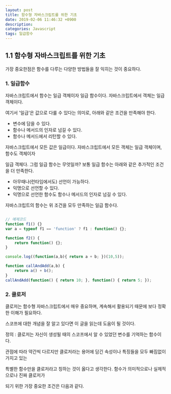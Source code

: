 ```yaml
---
layout: post
title: 함수형 자바스크립트를 위한 기초
date: 2019-02-06 11:46:32 +0900
description:
categories: Javascript
tags: 일급함수
---
```


## 1.1 함수형 자바스크립트를 위한 기초

가장 중요한점은 함수를 다루는 다양한 방법들을 잘 익히는 것이 중요하다.

### 1. 일급함수

자바스크립트에서 함수는 일급 객체이자 일급 함수이다. 자바스크립트에서 객체는 일급 객체이다.

여기서 '일급'은 값으로 다룰 수 있다는 의미로, 아래와 같은 조건을 만족해야 한다.

* 변수에 담을 수 있다.
* 함수나 메서드의 인자로 넘길 수 있다.
* 함수나 메서드에서 리턴할 수 있다.

자바스크립트에서 모든 값은 일급이다. 자바스크립트에서 모든 객체는 일급 객체이며, 함수도 객체이자

일급 객체다. 그럼 일급 함수는 무엇일까? 보통 일급 함수는 아래와 같은 추가적인 조건을 더 만족한다.

* 아무때나(런타임에서도) 선언이 가능하다.
* 익명으로 선언할 수 있다.
* 익명으로 선언한 함수도 함수나 메서드의 인자로 넘길 수 있다.

자바스크립트의 함수는 위 조건을 모두 만족하는 일급 함수다.


```javascript

// 예제코드
function f1() {}
var a = typeof f1 == 'function' ? f1 : function() {};

function f2() {
    return function() {};
}

console.log((function(a,b){ return a + b; })(10,5));

function callAndAdd(a,b) {
    return a() + b();
}
callAndAdd(function() { return 10; }, function() { return 5; });

```

### 2. 클로저

클로저는 함수형 자바스크립트에서 매우 중요하며, 계속해서 활용되기 때문에 보다 정확한 이해가 필요하다.

스코프에 대한 개념을 잘 알고 있다면 이 글을 읽는데 도움이 될 것이다.

정의 : 클로저는 자신이 생성될 때의 스코프에서 알 수 있었던 변수를 기억하는 함수이다.

관점에 따라 약간씩 다르지만 클로저라는 용어에 담긴 속성이나 특징들을 모두 빠짐없이 가지고 있는

특별한 함수만을 클로저라고 칭하는 것이 옳다고 생각한다. 함수가 의미적으로나 실제적으로나 진짜 클로저가

되기 위한 가장 중요한 조건은 다음과 같다.